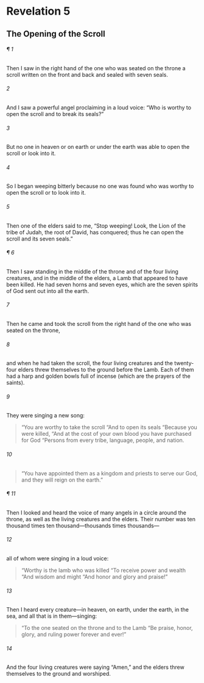 # Revelation 5
## The Opening of the Scroll
###### ¶ 1
Then I saw in the right hand of the one who was seated on the throne a scroll written on the front and back and sealed with seven seals.
###### 2
And I saw a powerful angel proclaiming in a loud voice: “Who is worthy to open the scroll and to break its seals?”
###### 3
But no one in heaven or on earth or under the earth was able to open the scroll or look into it.
###### 4
So I began weeping bitterly because no one was found who was worthy to open the scroll or to look into it.
###### 5
Then one of the elders said to me, “Stop weeping! Look, the Lion of the tribe of Judah, the root of David, has conquered; thus he can open the scroll and its seven seals.”
###### ¶ 6
Then I saw standing in the middle of the throne and of the four living creatures, and in the middle of the elders, a Lamb that appeared to have been killed. He had seven horns and seven eyes, which are the seven spirits of God sent out into all the earth.
###### 7
Then he came and took the scroll from the right hand of the one who was seated on the throne,
###### 8
and when he had taken the scroll, the four living creatures and the twenty-four elders threw themselves to the ground before the Lamb. Each of them had a harp and golden bowls full of incense (which are the prayers of the saints).
###### 9
They were singing a new song:
> “You are worthy to take the scroll
> “And to open its seals
> “Because you were killed,
> “And at the cost of your own blood you have purchased for God
> “Persons from every tribe, language, people, and nation.
###### 10
> “You have appointed them as a kingdom and priests to serve our God, and they will reign on the earth.”
###### ¶ 11
Then I looked and heard the voice of many angels in a circle around the throne, as well as the living creatures and the elders. Their number was ten thousand times ten thousand—thousands times thousands—
###### 12
all of whom were singing in a loud voice:
> “Worthy is the lamb who was killed
> “To receive power and wealth
> “And wisdom and might
> “And honor and glory and praise!”
###### 13
Then I heard every creature—in heaven, on earth, under the earth, in the sea, and all that is in them—singing:
> “To the one seated on the throne and to the Lamb
> “Be praise, honor, glory, and ruling power forever and ever!”
###### 14
And the four living creatures were saying “Amen,” and the elders threw themselves to the ground and worshiped.
